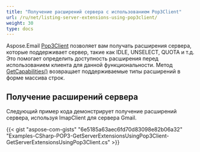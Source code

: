```yaml
---
title: "Получение расширений сервера с использованием Pop3Client"
url: /ru/net/listing-server-extensions-using-pop3client/
weight: 30
type: docs
---
```


Aspose.Email [Pop3Client](https://reference.aspose.com/email/net/aspose.email.clients.pop3/pop3client/) позволяет вам получать расширения сервера, которые поддерживает сервер, такие как IDLE, UNSELECT, QUOTA и т.д. Это помогает определить доступность расширения перед использованием клиента для данной функциональности. Метод [GetCapabilities()](https://reference.aspose.com/email/net/aspose.email.clients/emailclient/getcapabilities/#getcapabilities) возвращает поддерживаемые типы расширений в форме массива строк.

## **Получение расширений сервера**

Следующий пример кода демонстрирует получение расширений сервера, используя ImapClient для сервера Gmail.

{{< gist "aspose-com-gists" "6e5185a63aec6fd70d83098e82b06a32" "Examples-CSharp-POP3-GetServerExtensionsUsingPop3Client-GetServerExtensionsUsingPop3Client.cs" >}}